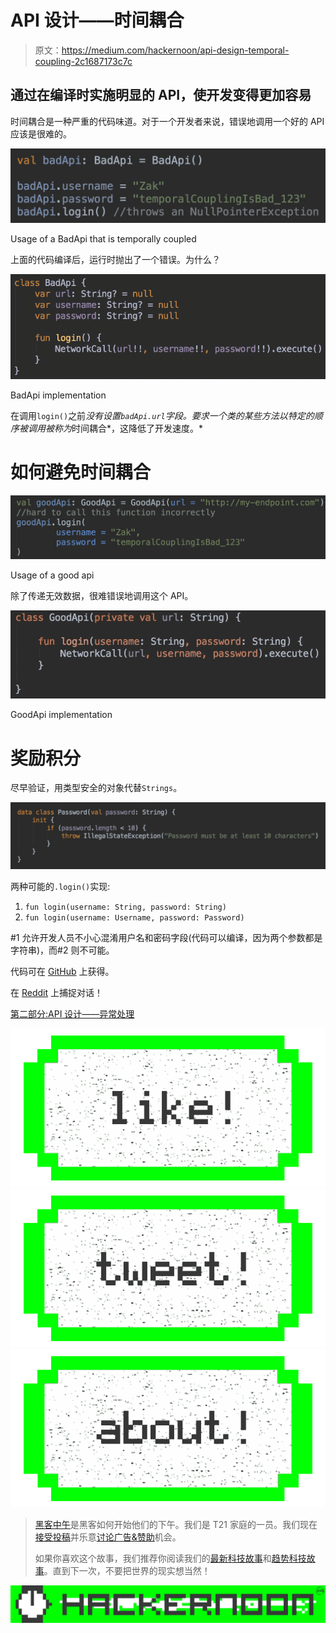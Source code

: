 # API 设计——时间耦合

> 原文：<https://medium.com/hackernoon/api-design-temporal-coupling-2c1687173c7c>

## 通过在编译时实施明显的 API，使开发变得更加容易

时间耦合是一种严重的代码味道。对于一个开发者来说，错误地调用一个好的 API 应该是很难的。

![](img/2bd5cfa8bf7952ce0bbcc25866da47fc.png)

Usage of a BadApi that is temporally coupled

上面的代码编译后，运行时抛出了一个错误。为什么？

![](img/e95c64616e36de68eb10e34a1c253c86.png)

BadApi implementation

在调用`login()`之前*没有设置`badApi.url`字段。要求一个类的某些方法以特定的顺序被调用被称为*时间耦合*，这降低了开发速度。*

# 如何避免时间耦合

![](img/678d0693585c4e6588ecdfde2c2e0bfe.png)

Usage of a good api

除了传递无效数据，很难错误地调用这个 API。

![](img/6225672258a5f30f03a7cd28868da2da.png)

GoodApi implementation

# 奖励积分

尽早验证，用类型安全的对象代替`Strings`。

![](img/25ad663411b25574c9b22b76ba434dfa.png)

两种可能的`.login()`实现:

1.  `fun login(username: String, password: String)`
2.  `fun login(username: Username, password: Password)`

#1 允许开发人员不小心混淆用户名和密码字段(代码可以编译，因为两个参数都是字符串)，而#2 则不可能。

代码可在 [GitHub](https://gist.github.com/ZakTaccardi/ad726135c204d632cfcdd4f7e2cd78a4) 上获得。

在 [Reddit](https://www.reddit.com/r/androiddev/comments/63mafk/avoid_temporal_coupling_in_your_apis/) 上捕捉对话！

[第二部分:API 设计——异常处理](/p/84a143e32232/)

[![](img/50ef4044ecd4e250b5d50f368b775d38.png)](http://bit.ly/HackernoonFB)[![](img/979d9a46439d5aebbdcdca574e21dc81.png)](https://goo.gl/k7XYbx)[![](img/2930ba6bd2c12218fdbbf7e02c8746ff.png)](https://goo.gl/4ofytp)

> [黑客中午](http://bit.ly/Hackernoon)是黑客如何开始他们的下午。我们是 T21 家庭的一员。我们现在[接受投稿](http://bit.ly/hackernoonsubmission)并乐意[讨论广告&赞助](mailto:partners@amipublications.com)机会。
> 
> 如果你喜欢这个故事，我们推荐你阅读我们的[最新科技故事](http://bit.ly/hackernoonlatestt)和[趋势科技故事](https://hackernoon.com/trending)。直到下一次，不要把世界的现实想当然！

![](img/be0ca55ba73a573dce11effb2ee80d56.png)